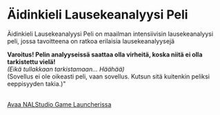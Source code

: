 # Äidinkieli Lausekeanalyysi Peli

Äidinkieli Lausekeanalyysi Peli on maailman intensiivisin lausekeanalyysi peli, jossa tavoitteena on ratkoa erilaisia lausekeanalyysejä <br/>

**Varoitus! Pelin analyyseissä saattaa olla virheitä, koska niitä ei olla tarkistettu vielä!** <br/>
_(Eikä tullakkaan tarkistamaan... Häähää)_ <br/>
(Sovellus ei ole oikeasti peli, vaan sovellus. Kutsun sitä kuitenkin peliksi eeppisyyden takia.)" <br /><br />

[Avaa NALStudio Game Launcherissa](<nalstudiogamelauncher://storepage/14544199-8754-4bb1-93ba-aaeb09b51bce>)
